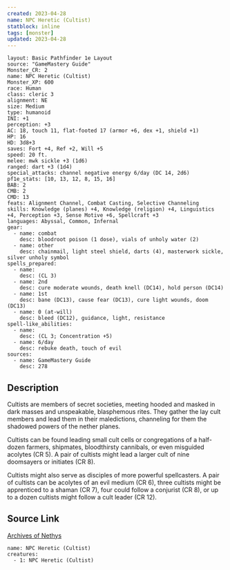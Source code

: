 ```yaml
---
created: 2023-04-28
name: NPC Heretic (Cultist)
statblock: inline
tags: [monster]
updated: 2023-04-28
---
```

```statblock
layout: Basic Pathfinder 1e Layout
source: "GameMastery Guide"
Monster_CR: 2
name: NPC Heretic (Cultist)
Monster_XP: 600
race: Human
class: cleric 3
alignment: NE
size: Medium
type: humanoid
INI: +1
perception: +3
AC: 18, touch 11, flat-footed 17 (armor +6, dex +1, shield +1)
HP: 16
HD: 3d8+3
saves: Fort +4, Ref +2, Will +5
speed: 20 ft.
melee: mwk sickle +3 (1d6)
ranged: dart +3 (1d4)
special_attacks: channel negative energy 6/day (DC 14, 2d6)
pf1e_stats: [10, 13, 12, 8, 15, 16]
BAB: 2
CMB: 2
CMD: 13
feats: Alignment Channel, Combat Casting, Selective Channeling
skills: Knowledge (planes) +4, Knowledge (religion) +4, Linguistics +4, Perception +3, Sense Motive +6, Spellcraft +3
languages: Abyssal, Common, Infernal
gear:
  - name: combat
    desc: bloodroot poison (1 dose), vials of unholy water (2)
  - name: other
    desc: chainmail, light steel shield, darts (4), masterwork sickle, silver unholy symbol
spells_prepared:
  - name:
    desc: (CL 3)
  - name: 2nd
    desc: cure moderate wounds, death knell (DC14), hold person (DC14)
  - name: 1st
    desc: bane (DC13), cause fear (DC13), cure light wounds, doom (DC13)
  - name: 0 (at-will)
    desc: bleed (DC12), guidance, light, resistance
spell-like_abilities:
  - name:
    desc: (CL 3; Concentration +5)
  - name: 6/day
    desc: rebuke death, touch of evil
sources:
  - name: GameMastery Guide
    desc: 278
```
## Description
Cultists are members of secret societies, meeting hooded and masked in dark masses and unspeakable, blasphemous rites. They gather the lay cult members and lead them in their maledictions, channeling for them the shadowed powers of the nether planes.

Cultists can be found leading small cult cells or congregations of a half-dozen farmers, shipmates, bloodthirsty cannibals, or even misguided acolytes (CR 5). A pair of cultists might lead a larger cult of nine doomsayers or initiates (CR 8).

Cultists might also serve as disciples of more powerful spellcasters. A pair of cultists can be acolytes of an evil medium (CR 6), three cultists might be apprenticed to a shaman (CR 7), four could follow a conjurist (CR 8), or up to a dozen cultists might follow a cult leader (CR 12).
## Source Link
[Archives of Nethys](https://aonprd.com/NPCDisplay.aspx?ItemName=Heretic%20(Cultist))
```encounter-table
name: NPC Heretic (Cultist)
creatures:
  - 1: NPC Heretic (Cultist)
```
